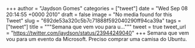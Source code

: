 
+++
author = "Jaydson Gomes"
categories = ["tweet"]
date = "Wed Sep 08 20:14:55 +0000 2010"
draft = false
image = "No media found for this Tweet"
slug = "692de53a320c5b7c71888f592040290ff94ca39a"
tags = ["tweet"]
title = """Semana que vem vou para u..."""
tweet = true
tweet_url = "https://twitter.com/jaydson/status/23944249040"
+++
Semana que vem vou para um evento da Microsoft. Preciso comprar uma camisa do Ubuntu.
